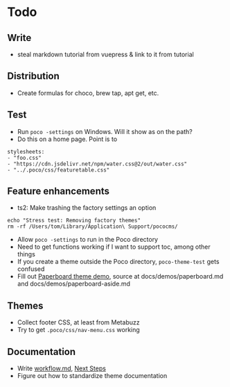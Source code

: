 # Todo

## Write
* steal markdown tutorial from vuepress & link to it from tutorial 

## Distribution
* Create formulas for choco, brew tap, apt get, etc.

## Test
* Run `poco -settings` on Windows. Will it show as on the path?
* Do this on a home page. Point is to 

```
stylesheets:
- "foo.css"
- "https://cdn.jsdelivr.net/npm/water.css@2/out/water.css"
- "../.poco/css/featuretable.css"
```

## Feature enhancements

* ts2: Make trashing the factory settings an option
```
echo "Stress test: Removing factory themes"
rm -rf /Users/tom/Library/Application\ Support/pococms/
```

* Allow `poco -settings` to run in the Poco directory
* Need to get functions working if I want to support toc,
among other things
* If you create a theme outside the Poco directory, `poco-theme-test` gets confused
* Fill out [Paperboard theme demo](docs/demos/paperboard.html), 
source at docs/demos/paperboard.md and docs/demos/paperboard-aside.md

## Themes

* Collect footer CSS, at least from Metabuzz
* Try to get `.poco/css/nav-menu.css` working

## Documentation

* Write [workflow.md](docs/workflow.html), [Next Steps](docs/next-steps.html)
* Figure out how to standardize theme documentation


